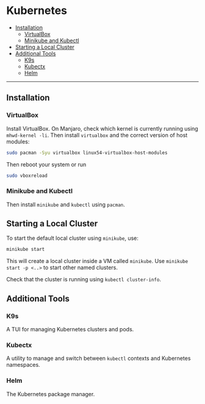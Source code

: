 # Kubernetes

<!-- vim-markdown-toc GFM -->

* [Installation](#installation)
  - [VirtualBox](#virtualbox)
  - [Minikube and Kubectl](#minikube-and-kubectl)
* [Starting a Local Cluster](#starting-a-local-cluster)
* [Additional Tools](#additional-tools)
  - [K9s](#k9s)
  - [Kubectx](#kubectx)
  - [Helm](#helm)

<!-- vim-markdown-toc -->

---

## Installation

### VirtualBox

Install VirtualBox. On Manjaro, check which kernel is currently running using `mhwd-kernel -li`.
Then install `virtualbox` and the correct version of host modules:

```sh
sudo pacman -Syu virtualbox linux54-virtualbox-host-modules
```

Then reboot your system or run

```sh
sudo vboxreload
```

### Minikube and Kubectl

Then install `minikube` and `kubectl` using `pacman`.


## Starting a Local Cluster

To start the default local cluster using `minikube`, use:

```sh
minikube start
```

This will create a local cluster inside a VM called `minikube`. Use `minikube start -p <..>` to
start other named clusters.

Check that the cluster is running using `kubectl cluster-info`.

## Additional Tools

### K9s

A TUI for managing Kubernetes clusters and pods.

<!-- TODO(@jakob):  -->

### Kubectx

A utility to manage and switch between `kubectl` contexts and Kubernetes namespaces.

<!-- TODO(@jakob):  -->

### Helm

The Kubernetes package manager.

<!-- TODO(@jakob):  -->
